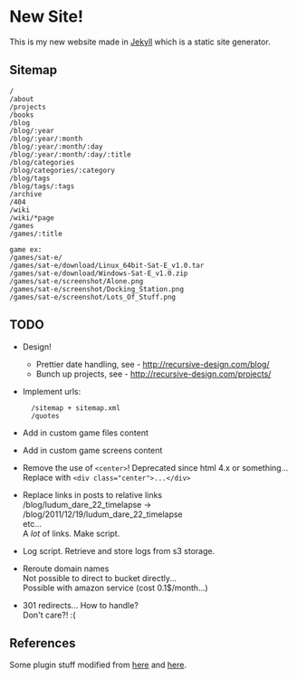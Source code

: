 
New Site!
=========

This is my new website made in [Jekyll][] which is a static site generator.

[Jekyll]: http://jekyllrb.com/

Sitemap
-------

    /
    /about
    /projects
    /books
    /blog
    /blog/:year
    /blog/:year/:month
    /blog/:year/:month/:day
    /blog/:year/:month/:day/:title
    /blog/categories
    /blog/categories/:category
    /blog/tags
    /blog/tags/:tags
    /archive
    /404
    /wiki
    /wiki/*page
    /games
    /games/:title

    game ex:
    /games/sat-e/
    /games/sat-e/download/Linux_64bit-Sat-E_v1.0.tar
    /games/sat-e/download/Windows-Sat-E_v1.0.zip
    /games/sat-e/screenshot/Alone.png
    /games/sat-e/screenshot/Docking_Station.png
    /games/sat-e/screenshot/Lots_Of_Stuff.png


TODO
----

* Design!
    * Prettier date handling, see - http://recursive-design.com/blog/
    * Bunch up projects, see - http://recursive-design.com/projects/

* Implement urls:

        /sitemap + sitemap.xml
        /quotes

* Add in custom game files content
* Add in custom game screens content

* Remove the use of `<center>`! Deprecated since html 4.x or something...  
    Replace with `<div class="center">...</div>`

* Replace links in posts to relative links  
    /blog/ludum_dare_22_timelapse -> /blog/2011/12/19/ludum_dare_22_timelapse  
    etc...  
    A *lot* of links. Make script.

* Log script. Retrieve and store logs from s3 storage.

* Reroute domain names  
    Not possible to direct to bucket directly...  
    Possible with amazon service (cost 0.1$/month...)

* 301 redirects... How to handle?  
    Don't care?! :(


References
----------

Some plugin stuff modified from [here][black] and [here][jp].

[black]: http://github.com/BlackBulletIV/blackbulletiv.github.com
[jp]: http://recursive-design.com/projects/jekyll-plugins/


